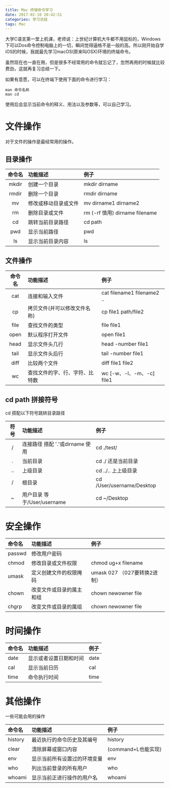 ```yaml
---
title: Mac 终端命令学习
date: 2017-02-10 20:42:51
categories: 学习总结
tags: Mac
---
```


大学C语言第一堂上机课，老师说：上世纪计算机大牛都不用鼠标的，Windows下可以Dos命令控制电脑上的一切，瞬间觉得逼格不是一般的高。所以刚开始自学iOS的时候，我就最先学习macOS(原来叫OSX)环境的终端命令。

虽然现在也一直在用，但是很多不经常用的命令就忘记了，忽然再用的时候就比较费劲，这就再复习总结一下。

如果有意愿，可以在终端下使用下面的命令进行学习：

``` terminal
man 命令名称 
man cd
```
使用后会显示当前命令的释义、用法以及参数等，可以自己学习。

<!-- more -->
# 文件操作

对于文件的操作是最经常用的操作。

## 目录操作

| 命令名 | 功能描述 | 例子 |
| :------: | :------ | :------ |
| mkdir | 创建一个目录 | mkdir dirname |
| rmdir | 删除一个目录 | rmdir dirname |
| mv | 修改或移动目录或文件 | mv dirname1 dirname2 |
| rm | 删除目录或文件 | rm (-rf 慎用) dirname filename |
| cd | 跳转当前目录路径 | cd path |
| pwd | 显示当前路径 | pwd |
| ls | 显示当前目录内容 | ls |

## 文件操作

| 命令名 | 功能描述 | 例子 |
| :------: | :------ | :------ |
| cat | 连接和输入文件 | cat filename1 filename2 .. |
| cp | 拷贝文件(并可以修改文件名称) | cp file1 path/file2 |
| file | 查找文件的类型 | file file1 |
| open | 默认程序打开文件 | open file1 |
| head | 显示文件头几行 | head -number file1 |
| tail | 显示文件头后行 | tail -number file1 |
| diff | 比较两个文件| diff file1 file2 | 
| wc | 查找文件的字、行、字符、比特数 | wc [-w、-l、-m、-c] file1|


## cd path 拼接符号
cd 搭配以下符号跳转目录路径

| 符号 | 功能描述 | 例子 |
| :------: | :------ | :------ |
| / | 连接路径 搭配 '.'或dirname 使用 | cd ./test/ |
| . | 当前目录 | cd ./ 还是当前目录|
| .. | 上级目录 | cd ../.. 上上级目录 |
| / | 根目录 | cd /User/username/Desktop |
| ~ | 用户目录  等于/User/username | cd ~/Desktop |

# 安全操作

| 命令名 | 功能描述 | 例子 |
| :------ | :------ | :------ |
| passwd | 修改用户密码 | |
| chmod | 修改目录或文件权限| chmod ug+x filename |
| umask | 定义创建文件的权限掩码 | umask 027 （027要转换2进制）|
| chown | 改变文件或目录的属主和组 | chown newowner file |
| chgrp | 改变文件或目录的属组 | chown newowner file |

# 时间操作

| 命令名 | 功能描述 | 例子 |
| :------ | :------ | :------ |
| date | 显示或者设置日期和时间| date |
| cal | 显示当前日历 | cal |
| time | 命令执行时间 | time |

# 其他操作
一些可能会用的操作

| 命令名 | 功能描述 | 例子 |
| :------ | :------ | :------ |
| history | 最近执行的命令历史及其编号 | history |
| clear | 清除屏幕或窗口内容 | (command+L也能实现) |
| env | 显示当前所有设置过的环境变量 | env |
| who | 列出当前登录的所有用户 | who |
| whoami | 显示当前正进行操作的用户名 | whoami |



